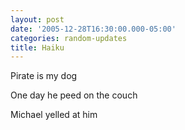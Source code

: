 ```yaml
---
layout: post
date: '2005-12-28T16:30:00.000-05:00'
categories: random-updates
title: Haiku
---
```


Pirate is my dog

One day he peed on the couch

Michael yelled at him